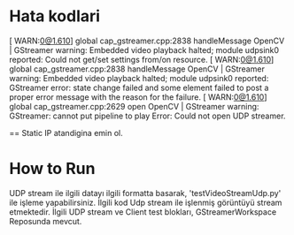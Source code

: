 # Hata kodlari
[ WARN:0@1.610] global cap_gstreamer.cpp:2838 handleMessage OpenCV | GStreamer warning: Embedded video playback halted; module udpsink0 reported: Could not get/set settings from/on resource.
[ WARN:0@1.610] global cap_gstreamer.cpp:2838 handleMessage OpenCV | GStreamer warning: Embedded video playback halted; module udpsink0 reported: GStreamer error: state change failed and some element failed to post a proper error message with the reason for the failure.
[ WARN:0@1.610] global cap_gstreamer.cpp:2629 open OpenCV | GStreamer warning: GStreamer: cannot put pipeline to play
Error: Could not open UDP streamer.

== Static IP atandigina emin ol. 


# How to Run
UDP stream ile ilgili datayı ilgili formatta basarak, 'testVideoStreamUdp.py' ile işleme yapabilirsiniz. İlgili kod Udp stream ile işlenmiş görüntüyü stream etmektedir.
İlgili UDP stream ve Client test blokları, GStreamerWorkspace Reposunda mevcut.

